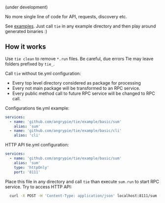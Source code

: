 (under development)

No more single line of code for API, requests, discovery etc.

See [examples](example/).  Just call `tie` in any example directory and then play around generated binaries :)

## How it works

Use `tie clean` to remove `*.run` files.
Be careful, due errors Tie may leave folders prefixed by `tie_`.

Call `tie` without tie.yml configuration:
- Every top level directory considered as package for processing
- Every not main package will be transformed to an RPC service.
- Every public method call to future RPC service will be changed to RPC call.

Configurations tie.yml example:

```yml
services:
  - name: 'github.com/angrypie/tie/example/basic/sum'
    alias: 'sum'
  - name: 'github.com/angrypie/tie/example/basic/cli'
    alias: 'cli'
```

HTTP API tie.yml configuration: 

```yml
services:
  - name: 'github.com/angrypie/tie/example/basic/sum'
    alias: 'sum'
    type: 'httpOnly'
    port: '8111' 
```

Place this file in any directory and call `tie` than execute `sum.run` to start RPC service. Try to access HTTP API:

```bash
  curl -X POST -H 'Content-Type: application/json' localhost:8111/sum -d '{"a":20, "b":22}'
```


